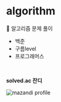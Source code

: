 # algorithm
🧠 알고리즘 문제 풀이

- 백준
- 구름level
- 프로그래머스


<br>

**solved.ac 잔디**

![mazandi profile](http://mazandi.herokuapp.com/api?handle=thdud4869&theme=warm)
